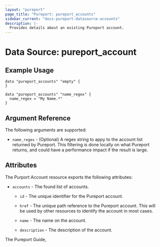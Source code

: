```yaml
---
layout: "pureport"
page_title: "Pureport: pureport_accounts"
sidebar_current: "docs-pureport-datasource-accounts"
description: |-
  Provides details about an existing Pureport account.
---
```


# Data Source: pureport\_account

## Example Usage

```hcl
data "pureport_accounts" "empty" {
}

data "pureport_accounts" "name_regex" {
  name_regex = "My Name.*"
}
```

## Argument Reference

The following arguments are supported:

* `name_regex` - (Optional) A regex string to appy to the account list returned by Pureport. This
  filtering is done locally on what Pureport returns, and could have a performance impact if the
  result is large.

## Attributes

The Purport Account resource exports the following attributes:

* `accounts` - The found list of accounts.

    * `id` - The unique identifier for the Pureport account.

    * `href` - The unique path reference to the Pureport account. This will be used by other resources to identify the account in most cases.

    * `name` - The name on the account.

    * `description` - The description of the account.

The Pureport Guide, []()
